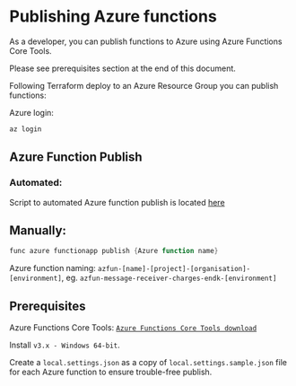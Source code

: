 # Publishing Azure functions

As a developer, you can publish functions to Azure using Azure Functions Core Tools.

Please see prerequisites section at the end of this document.

Following Terraform deploy to an Azure Resource Group you can publish functions:

Azure login:

```PowerShell
az login
```

## Azure Function Publish
### Automated:

Script to automated Azure function publish is located  [here](../../source/GreenEnergyHub.Charges/publish-functions-from-localhost.cmd)

## Manually:

```PowerShell
func azure functionapp publish {Azure function name}
```

Azure function naming: `azfun-[name]-[project]-[organisation]-[environment]`, eg. `azfun-message-receiver-charges-endk-[environment]`

## Prerequisites

Azure Functions Core Tools: [`Azure Functions Core Tools download`](https://docs.microsoft.com/en-us/azure/azure-functions/functions-run-local?tabs=windows%2Ccsharp%2Cbash#v2)

Install `v3.x - Windows 64-bit`.

Create a `local.settings.json` as a copy of `local.settings.sample.json` file for each Azure function to ensure trouble-free publish.
